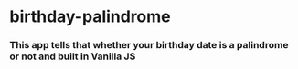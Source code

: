 # birthday-palindrome
### This app tells that whether your birthday date is a palindrome or not and built in Vanilla JS
